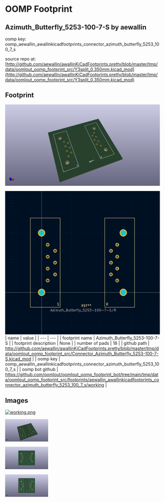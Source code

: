 # OOMP Footprint  
## Azimuth_Butterfly_5253-100-7-S  by aewallin  
  
oomp key: oomp_aewallin_awallinkicadfootprints_connector_azimuth_butterfly_5253_100_7_s  
  
source repo at: [http://github.com/aewallin/awallinKiCadFootprints.pretty/blob/master/tmp/data/oomlout_oomp_footprint_src/Y3split_0.350mm.kicad_mod](http://github.com/aewallin/awallinKiCadFootprints.pretty/blob/master/tmp/data/oomlout_oomp_footprint_src/Y3split_0.350mm.kicad_mod)  
## Footprint  
  
[![working_kicad_pcb_3d.png](working_kicad_pcb_3d_600.png)](working_kicad_pcb_3d.png)  
  
[![working.png](working_600.png)](working.png)  
| name | value | 
| --- | --- | 
| footprint name | Azimuth_Butterfly_5253-100-7-S | 
| footprint description | None | 
| number of pads | 18 | 
| github path | http://github.com/aewallin/awallinKiCadFootprints.pretty/blob/master/tmp/data/oomlout_oomp_footprint_src/Connector_Azimuth_Butterfly_5253-100-7-S.kicad_mod | 
| oomp key | oomp_aewallin_awallinkicadfootprints_connector_azimuth_butterfly_5253_100_7_s | 
| oomp bot github | https://github.com/oomlout/oomlout_oomp_footprint_bot/tree/main/tmp/data/oomlout_oomp_footprint_src/footprints/aewallin_awallinkicadfootprints_connector_azimuth_butterfly_5253_100_7_s/working | 
## Images  
  
[![working.png](working_140.png)](working.png)  
  
[![working_kicad_pcb_3d.png](working_kicad_pcb_3d_140.png)](working_kicad_pcb_3d.png)  
  
[![working_kicad_pcb_3d_back.png](working_kicad_pcb_3d_back_140.png)](working_kicad_pcb_3d_back.png)  
  
[![working_kicad_pcb_3d_front.png](working_kicad_pcb_3d_front_140.png)](working_kicad_pcb_3d_front.png)  
